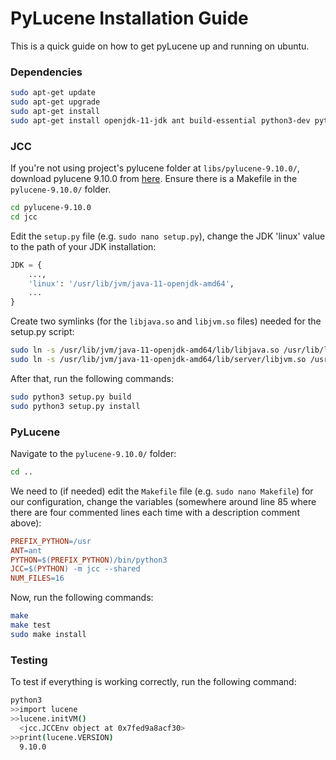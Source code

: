 # PyLucene Installation Guide

This is a quick guide on how to get pyLucene up and running on ubuntu.

### Dependencies

```bash
sudo apt-get update
sudo apt-get upgrade
sudo apt-get install 
sudo apt-get install openjdk-11-jdk ant build-essential python3-dev python3-distutils python3-pip
```

### JCC

If you're not using project's pylucene folder at `libs/pylucene-9.10.0/`, download pylucene 9.10.0 from [here](https://dlcdn.apache.org/lucene/pylucene/?C=M;O=A).
Ensure there is a Makefile in the `pylucene-9.10.0/` folder.

```bash
cd pylucene-9.10.0
cd jcc
```

Edit the `setup.py` file (e.g. `sudo nano setup.py`), change the JDK 'linux' value to the path of your JDK installation:

```python
JDK = {
    ...,
    'linux': '/usr/lib/jvm/java-11-openjdk-amd64',
    ...
}
```

Create two symlinks (for the `libjava.so` and `libjvm.so` files) needed for the setup.py script:

```bash
sudo ln -s /usr/lib/jvm/java-11-openjdk-amd64/lib/libjava.so /usr/lib/libjava.so
sudo ln -s /usr/lib/jvm/java-11-openjdk-amd64/lib/server/libjvm.so /usr/lib/libjvm.so
```

After that, run the following commands:

```bash
sudo python3 setup.py build
sudo python3 setup.py install
```

### PyLucene

Navigate to the `pylucene-9.10.0/` folder:

```bash
cd ..
```

We need to (if needed) edit the `Makefile` file (e.g. `sudo nano Makefile`) for our configuration, change the variables (somewhere around line 85 where there are four commented lines each time with a description comment above):

```makefile
PREFIX_PYTHON=/usr
ANT=ant
PYTHON=$(PREFIX_PYTHON)/bin/python3
JCC=$(PYTHON) -m jcc --shared
NUM_FILES=16
```

Now, run the following commands:

```bash
make
make test
sudo make install
```

### Testing

To test if everything is working correctly, run the following command:

```bash
python3
>>import lucene
>>lucene.initVM()
  <jcc.JCCEnv object at 0x7fed9a8acf30>
>>print(lucene.VERSION)
  9.10.0
```
